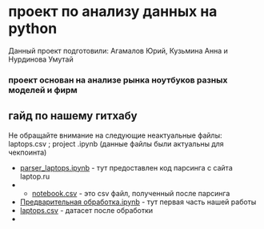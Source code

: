 # проект по анализу данных на python
Данный проект подготовили: Агамалов Юрий, Кузьмина Анна и Нурдинова Умутай
### проект основан на анализе рынка ноутбуков разных моделей и фирм
## гайд по нашему гитхабу
Не обращайте внимание на следующие неактуальные файлы: laptops.csv ; project .ipynb (данные файлы были актуальны для чекпоинта)
* [parser_laptops.ipynb](https://github.com/umuttaii/project_andan/blob/main/parser_laptops.ipynb) - тут предоставлен код парсинга с сайта laptop.ru
* * [notebook.csv](https://github.com/umuttaii/project_andan/blob/main/notebook.csv) - это csv файл, полученный после парсинга
* [Предварительная обработка.ipynb](https://github.com/umuttaii/project_andan/blob/main/Предварительная%20обработка.ipynb) - тут первая часть нашей работы
* [laptops.csv](https://github.com/umuttaii/project_andan/blob/main/laptops.csv) - датасет после обработки
* 
